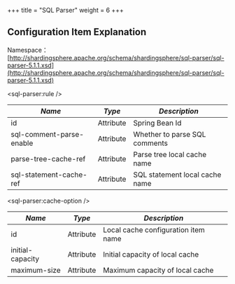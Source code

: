 +++
title = "SQL Parser"
weight = 6
+++

## Configuration Item Explanation

Namespace：[http://shardingsphere.apache.org/schema/shardingsphere/sql-parser/sql-parser-5.1.1.xsd](http://shardingsphere.apache.org/schema/shardingsphere/sql-parser/sql-parser-5.1.1.xsd)

\<sql-parser:rule />

| *Name*                   | *Type*    | *Description*           |
|--------------------------|-----------|----------------|
| id                       | Attribute | Spring Bean Id |
| sql-comment-parse-enable | Attribute | Whether to parse SQL comments    |
| parse-tree-cache-ref     | Attribute | Parse tree local cache name      |
| sql-statement-cache-ref  | Attribute | SQL statement local cache name   |

\<sql-parser:cache-option />

| *Name*                        | *Type* | *Description*               |
|-----------------------------| ----- |--------------------|
| id                          | Attribute  | Local cache configuration item name          |
| initial-capacity            | Attribute  | Initial capacity of local cache           |
| maximum-size                | Attribute  | Maximum capacity of local cache             |
